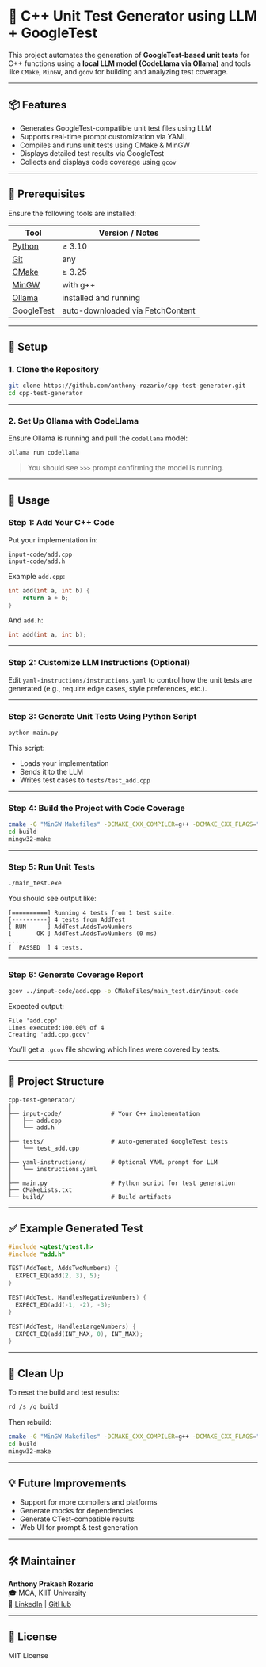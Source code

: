 
# 🧪 C++ Unit Test Generator using LLM + GoogleTest

This project automates the generation of **GoogleTest-based unit tests** for C++ functions using a **local LLM model (CodeLlama via Ollama)** and tools like `CMake`, `MinGW`, and `gcov` for building and analyzing test coverage.

---

## 📦 Features

- Generates GoogleTest-compatible unit test files using LLM
- Supports real-time prompt customization via YAML
- Compiles and runs unit tests using CMake & MinGW
- Displays detailed test results via GoogleTest
- Collects and displays code coverage using `gcov`

---

## 🚀 Prerequisites

Ensure the following tools are installed:

| Tool          | Version / Notes |
|---------------|-----------------|
| [Python](https://python.org) | ≥ 3.10 |
| [Git](https://git-scm.com) | any |
| [CMake](https://cmake.org) | ≥ 3.25 |
| [MinGW](https://www.mingw-w64.org/) | with g++ |
| [Ollama](https://ollama.com/) | installed and running |
| GoogleTest | auto-downloaded via FetchContent |

---

## 🔧 Setup

### 1. Clone the Repository

```bash
git clone https://github.com/anthony-rozario/cpp-test-generator.git
cd cpp-test-generator
```

---

### 2. Set Up Ollama with CodeLlama

Ensure Ollama is running and pull the `codellama` model:

```bash
ollama run codellama
```

> You should see `>>>` prompt confirming the model is running.

---

## 🧠 Usage

### Step 1: Add Your C++ Code

Put your implementation in:

```
input-code/add.cpp
input-code/add.h
```

Example `add.cpp`:

```cpp
int add(int a, int b) {
    return a + b;
}
```

And `add.h`:

```cpp
int add(int a, int b);
```

---

### Step 2: Customize LLM Instructions (Optional)

Edit `yaml-instructions/instructions.yaml` to control how the unit tests are generated (e.g., require edge cases, style preferences, etc.).

---

### Step 3: Generate Unit Tests Using Python Script

```bash
python main.py
```

This script:
- Loads your implementation
- Sends it to the LLM
- Writes test cases to `tests/test_add.cpp`

---

### Step 4: Build the Project with Code Coverage

```bash
cmake -G "MinGW Makefiles" -DCMAKE_CXX_COMPILER=g++ -DCMAKE_CXX_FLAGS="--coverage" -B build
cd build
mingw32-make
```

---

### Step 5: Run Unit Tests

```bash
./main_test.exe
```

You should see output like:

```
[==========] Running 4 tests from 1 test suite.
[----------] 4 tests from AddTest
[ RUN      ] AddTest.AddsTwoNumbers
[       OK ] AddTest.AddsTwoNumbers (0 ms)
...
[  PASSED  ] 4 tests.
```

---

### Step 6: Generate Coverage Report

```bash
gcov ../input-code/add.cpp -o CMakeFiles/main_test.dir/input-code
```

Expected output:

```
File 'add.cpp'
Lines executed:100.00% of 4
Creating 'add.cpp.gcov'
```

You’ll get a `.gcov` file showing which lines were covered by tests.

---

## 📁 Project Structure

```
cpp-test-generator/
│
├── input-code/              # Your C++ implementation
│   ├── add.cpp
│   └── add.h
│
├── tests/                   # Auto-generated GoogleTest tests
│   └── test_add.cpp
│
├── yaml-instructions/       # Optional YAML prompt for LLM
│   └── instructions.yaml
│
├── main.py                  # Python script for test generation
├── CMakeLists.txt
└── build/                   # Build artifacts
```

---

## ✅ Example Generated Test

```cpp
#include <gtest/gtest.h>
#include "add.h"

TEST(AddTest, AddsTwoNumbers) {
  EXPECT_EQ(add(2, 3), 5);
}

TEST(AddTest, HandlesNegativeNumbers) {
  EXPECT_EQ(add(-1, -2), -3);
}

TEST(AddTest, HandlesLargeNumbers) {
  EXPECT_EQ(add(INT_MAX, 0), INT_MAX);
}
```

---

## 🧽 Clean Up

To reset the build and test results:

```bash
rd /s /q build
```

Then rebuild:

```bash
cmake -G "MinGW Makefiles" -DCMAKE_CXX_COMPILER=g++ -DCMAKE_CXX_FLAGS="--coverage" -B build
cd build
mingw32-make
```

---

## 💡 Future Improvements

- Support for more compilers and platforms
- Generate mocks for dependencies
- Generate CTest-compatible results
- Web UI for prompt & test generation

---

## 🛠 Maintainer

**Anthony Prakash Rozario**  
🎓 MCA, KIIT University  
🔗 [LinkedIn](https://www.linkedin.com/in/anthony-rozario) | [GitHub](https://github.com/anthony-rozario)

---

## 📝 License

MIT License
